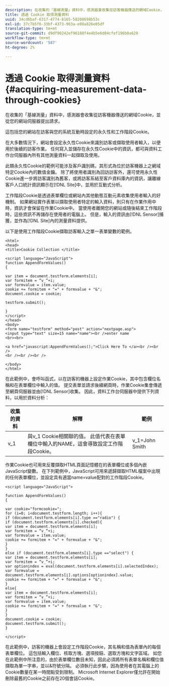 ```yaml
---
description: 在收集的「基線測量」資料中，感測器會收集從訪客機器傳送的網域Cookie，並從您的網站伺服器提出請求。
title: 透過 Cookie 取得測量資料
uuid: 34cd6baf-6317-4774-8165-58208698b53c
exl-id: 37c7b5f6-33bf-4373-963a-e08a826e05df
translation-type: tm+mt
source-git-commit: d9df90242ef96188f4e4b5e6d04cfef196b0a628
workflow-type: tm+mt
source-wordcount: '587'
ht-degree: 2%

---
```


# 透過 Cookie 取得測量資料{#acquiring-measurement-data-through-cookies}

在收集的「基線測量」資料中，感測器會收集從訪客機器傳送的網域Cookie，並從您的網站伺服器提出請求。

這包括您的網站在訪客與您的系統互動時設定的永久性和工作階段Cookie。

在大多數情況下，網站會設定永久性Cookie來識別訪客或擷取使用者輸入，以便用於後續的訪客作業。 任何寫入並儲存在永久性Cookie中的資訊，都可與資料工作台伺服器內所有其他測量資料一起擷取及使用。

此類永久性Cookie的範例可能涉及客戶識別碼，其形式為位於訪客機器上之網域特定Cookie內的數值金鑰。 除了將使用者識別為回訪訪客外，還可使用永久性Cookie進一步將訪客識別為舊客，或將訪客系結至客戶資料庫內的資訊，讓離線客戶人口統計資訊顯示在[!DNL Site]中，並用於互動式分析。

工作階段Cookie是透過表單欄位或網站內其他動態互動元素收集使用者輸入的好機制。 如果網站實作表單以擷取使用者特定的輸入資料，則只有在作業作用中時，資訊才會保留在作業Cookie中。 當使用者離開您的網站或隨後結束工作階段時，這些資訊不再儲存在使用者的電腦上。 但是，輸入的資訊由[!DNL Sensor]捕獲，並作為[!DNL Site]內的測量資料提供。

以下是使用工作階段Cookie擷取訪客輸入之單一表單變數的範例。

```
<html> 
<head> 
<title>Cookie Collection </title> 
 
<script language="JavaScript"> 
function AppendFormValues() 
{ 
 
var item = document.testform.elements[i]; 
var formitem = “v_”+i; 
var formvalue = item.value; 
cookie += formitem + "=" + formvalue + "&"; 
document.cookie = cookie; 
 
testform.submit(); 
 
} 
</script> 
</head> 
<body> 
<form name="testform" method="post" action="nextpage.asp"> 
<input type="text" size=15 name="name"><br />enter name 
<br><br> 
 
<a href="javascript:AppendFormValues();">Click Here To </a><br /><br /> 
<br /><br /><br /> 
 
</body> 
</html> 
```

在此範例中，會呼叫函式，以在訪客的機器上設定作業Cookie，其中包含欄位名稱和在表單欄位中輸入的值。 提交表單並請求後續網頁時，作業Cookie集會傳遞至網頁伺服器並由[!DNL Sensor]收集。 因此，資料工作台伺服器中提供下列資料，以用於資料分析：

| 收集的資料 | 解釋 | 範例 |
|---|---|---|
| v_1 | 與v_1 Cookie相關聯的值。 此值代表在表單欄位中輸入的NAME，這會導致設定工作階段Cookie。 | v_1=John Smith |

作業Cookie也可用來反覆擷取HTML頁面記憶體在的表單欄位或多個內嵌JavaScript變數。 在下列範例中，JavaScript可用來遞歸擷取HTML檔案中出現的任何表單欄位，並設定具有適當name=value配對的工作階段Cookie。

```
<script language="JavaScript"> 
 
function AppendFormValues() 
{ 
 
var cookie="formcookie="; 
for (i=0; i<document.testform.length; i++){ 
if (document.testform.elements[i].type =="radio") {            
if (document.testform.elements[i].checked){ 
var item = document.testform.elements[i]; 
var formitem = “v_”+i; 
var formvalue = item.value; 
cookie += formitem + "=" + formvalue + "&"; 
} 
} 
else if (document.testform.elements[i].type =="select") { 
var item = document.testform.elements[i]; 
var formitem = “v_”+i; 
var optionindex = eval(document.testform.elements[i].selectedIndex); 
var formvalue = document.testform.elements[i].options[optionindex].value;             
cookie += formitem + "=" + formvalue + "&"; 
} 
else{ 
var item = document.testform.elements[i]; 
var formitem = “v_”+i; 
var formvalue = item.value; 
cookie += formitem + "=" + formvalue + "&"; 
} 
} 
document.cookie = cookie; 
document.testform.submit(); 
} 
 
</script>
```

在此範例中，訪客的機器上會設定工作階段Cookie，其名稱和值為表單內的每個表單欄位。 這包括輸入欄位、核取方塊、選項按鈕、選取方塊和文字區域。 如您在此範例中所注意的，由於表單欄位數目未知，因此必須將所有表單名稱和欄位值擷取為單一字串，並以&amp;符號分隔。 必須執行此步驟，因為使用者在其電腦上的Cookie數量在某一時間點受到限制。 Microsoft Internet Explorer僅允許在開始刪除最舊的Cookie之前存在20個會話Cookie。
